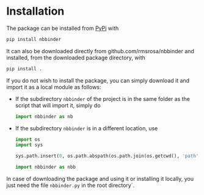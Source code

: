 # Installation

The package can be installed from [PyPi](https://pypi.org/project/nbbinder/) with

```bash
pip install nbbinder
```

It can also be downloaded directly from github.com/rmsrosa/nbbinder and installed, from the downloaded package directory, with

```bash
pip install .
```

If you do not wish to install the package, you can simply download it and import it as a local module as follows:

- If the subdirectory `nbbinder` of the project is in the same folder as the script that will import it, simply do

  ```python
  import nbbinder as nb
  ```

- If the subdirectory `nbbinder` is in a different location, use

  ```python
  import os
  import sys

  sys.path.insert(0, os.path.abspath(os.path.join(os.getcwd(), 'path', 'from', 'script', 'to', 'module')))

  import nbbinder as nbb
  ```

In case of downloading the package and using it or installing it locally, you just need the file `nbbinder.py` in the root directory`.
